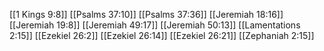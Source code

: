 [[1 Kings 9:8]]
[[Psalms 37:10]]
[[Psalms 37:36]]
[[Jeremiah 18:16]]
[[Jeremiah 19:8]]
[[Jeremiah 49:17]]
[[Jeremiah 50:13]]
[[Lamentations 2:15]]
[[Ezekiel 26:2]]
[[Ezekiel 26:14]]
[[Ezekiel 26:21]]
[[Zephaniah 2:15]]

